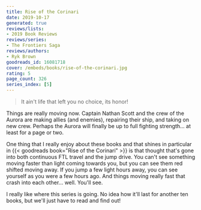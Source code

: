```yaml
---
title: Rise of the Corinari
date: 2019-10-17
generated: true
reviews/lists:
- 2019 Book Reviews
reviews/series:
- The Frontiers Saga
reviews/authors:
- Ryk Brown
goodreads_id: 16081718
cover: /embeds/books/rise-of-the-corinari.jpg
rating: 5
page_count: 326
series_index: [5]
---
```

> It ain't life that left you no choice, its honor!

Things are really moving now. Captain Nathan Scott and the crew of the Aurora are making allies (and enemies), repairing their ship, and taking on new crew. Perhaps the Aurora will finally be up to full fighting strength... at least for a page or two.  

<!--more-->

One thing that I really enjoy about these books and that shines in particular in {{< goodreads book="Rise of the Corinari" >}} is that thought that's gone into both continuous FTL travel and the jump drive. You can't see something moving faster than light coming towards you, but you can see them red shifted moving away. If you jump a few light hours away, you can see yourself as you were a few hours ago. And things moving really fast that crash into each other... well. You'll see.  

I really like where this series is going. No idea how it'll last for another ten books, but we'll just have to read and find out!